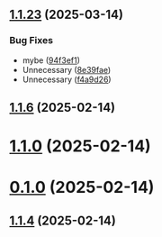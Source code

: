 ## [1.1.23](https://github.com/ErBots/npm-yt/compare/v1.1.6...v1.1.23) (2025-03-14)


### Bug Fixes

* mybe ([94f3ef1](https://github.com/ErBots/npm-yt/commit/94f3ef1ea0c84f3dd17d02cc106e064b5f8f4b8e))
* Unnecessary ([8e39fae](https://github.com/ErBots/npm-yt/commit/8e39fae25222d0dccbe3ce239a3b729f42b85767))
* Unnecessary ([f4a9d26](https://github.com/ErBots/npm-yt/commit/f4a9d26538d544a75863809cb3391a5ca2e1d061))



## [1.1.6](https://github.com/ErBots/npm-yt/compare/v1.1.0...v1.1.6) (2025-02-14)



# [1.1.0](https://github.com/ErBots/npm-yt/compare/v0.1.0...v1.1.0) (2025-02-14)



# [0.1.0](https://github.com/ErBots/npm-yt/compare/v1.1.4...v0.1.0) (2025-02-14)



## [1.1.4](https://github.com/ErBots/npm-yt/compare/v1.1.3...v1.1.4) (2025-02-14)



